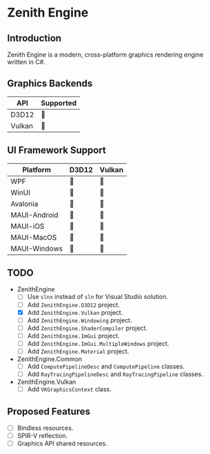 ﻿# Zenith Engine

## Introduction
Zenith Engine is a modern, cross-platform graphics rendering engine written in C#.

## Graphics Backends
| API        | Supported |
| ---        | --------- |
| D3D12      | 🚧 |
| Vulkan     | 🚧 |

## UI Framework Support
| Platform     | D3D12 | Vulkan |
| --------     | ----- | ------ |
| WPF          | 🚧 | 🚧 |
| WinUI        | 🚧 | 🚧 |
| Avalonia     | 🚧 | 🚧 |
| MAUI-Android | 🚧 | 🚧 |
| MAUI-iOS     | 🚧 | 🚧 |
| MAUI-MacOS   | 🚧 | 🚧 |
| MAUI-Windows | 🚧 | 🚧 |

## TODO
- ZenithEngine
	- [ ] Use `slnx` instead of `sln` for Visual Studio solution.
	- [ ] Add `ZenithEngine.D3D12` project.
	- [x] Add `ZenithEngine.Vulkan` project.
	- [ ] Add `ZenithEngine.Windowing` project.
	- [ ] Add `ZenithEngine.ShaderCompiler` project.
	- [ ] Add `ZenithEngine.ImGui` project.
	- [ ] Add `ZenithEngine.ImGui.MultipleWindows` project.
	- [ ] Add `ZenithEngine.Material` project.

- ZenithEngine.Common
	- [ ] Add `ComputePipelineDesc` and `ComputePipeline` classes.
	- [ ] Add `RayTracingPipelineDesc` and `RayTracingPipeline` classes.

- ZenithEngine.Vulkan
	- [ ] Add `VKGraphicsContext` class.

## Proposed Features
- [ ] Bindless resources.
- [ ] SPIR-V reflection.
- [ ] Graphics API shared resources.